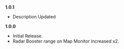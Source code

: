 **1.0.1**  
- Description Updated  

**1.0.0**  
- Initial Release. 
- Radar Booster range on Map Monitor increased x2.    
